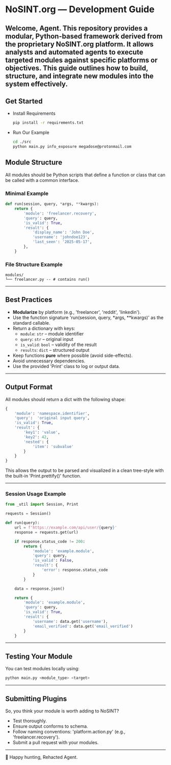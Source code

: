 # NoSINT.org — Development Guide

Welcome, Agent.
This repository provides a modular, Python-based framework derived from the proprietary NoSINT.org platform. It allows analysts and automated agents to execute targeted modules against specific platforms or objectives. This guide outlines how to build, structure, and integrate new modules into the system effectively.
---

## Get Started
- Install Requirements
    ```sh
    pip install -r requirements.txt
    ```

- Run Our Example
    ```sh
    cd ./src
    python main.py info_exposure megadose@protonmail.com
    ```

## Module Structure

All modules should be Python scripts that define a function or class that can be called with a common interface.

### Minimal Example

```python
def run(session, query, *args, **kwargs):
    return {
        'module': 'freelancer.recovery',
        'query': query,
        'is_valid': True,
        'result': {
            'display_name': 'John Doe',
            'username': 'johndoe123',
            'last_seen': '2025-05-17',
        },
    }
```

### File Structure Example

```text
modules/
└── freelancer.py -- # contains run()
```

---

## Best Practices

- **Modularize** by platform (e.g., 'freelancer', 'reddit', 'linkedin').
- Use the function signature 'run(session, query, *args, **kwargs)' as the standard callable.
- Return a dictionary with keys:
  - `module`: `str` – module identifier
  - `query`: `str` – original input
  - `is_valid`: `bool` – validity of the result
  - `results`: `dict` – structured output
- Keep functions **pure** where possible (avoid side-effects).
- Avoid unnecessary dependencies.
- Use the provided 'Print' class to log or output data.

---

## Output Format

All modules should return a dict with the following shape:

```python
{
    'module': 'namespace.identifier',
    'query':  'original input query',
    'is_valid': True,
    'result': {
        'key1': 'value',
        'key2': 42,
        'nested': {
            'item': 'subvalue'
        }
    }
}
```

This allows the output to be parsed and visualized in a clean tree-style with the built-in 'Print.prettify()' function.

---

### Session Usage Example

```python
from _util import Session, Print

requests = Session()

def run(query):
    url = f'https://example.com/api/user/{query}'
    response = requests.get(url)

    if response.status_code != 200:
        return {
            'module': 'example.module',
            'query': query,
            'is_valid': False,
            'result': {
                'error': response.status_code
            }
        }

    data = response.json()

    return {
        'module': 'example.module',
        'query': query,
        'is_valid': True,
        'result': {
            'username': data.get('username'),
            'email_verified': data.get('email_verified')
        }
    }
```

---

## Testing Your Module

You can test modules locally using:

```bash
python main.py <module_type> <target>
```

---

## Submitting Plugins

So, you think your module is worth adding to NoSINT?
- Test thoroughly.
- Ensure output conforms to schema.
- Follow naming conventions: 'platform.action.py' (e.g., 'freelancer.recovery').
- Submit a pull request with your modules.

---

🧠 Happy hunting, Rehacted Agent.
